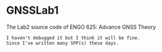 # GNSSLab1
The Lab2 source code of ENGO 625: Advance GNSS Theory

```
I haven't debugged it but I think it will be fine.
Since I've written many SPP(s) these days. 
```

